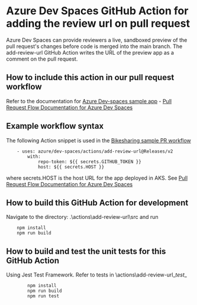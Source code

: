 # Azure Dev Spaces GitHub Action for adding the review url on pull request
Azure Dev Spaces can provide reviewers a live, sandboxed preview of the pull request's changes before code is merged into the main branch. The add-review-url GitHub Action writes the URL of the preview app as a comment on the pull request.

## How to include this action in our pull request workflow
Refer to the documentation for [Azure Dev-spaces sample app](https://github.com/Azure/dev-spaces/) - [Pull Request Flow Documentation for Azure Dev Spaces](https://aka.ms/devspaces/pr-flow#configure-your-github-action)

## Example workflow syntax 
The following Action snippet is used in the [Bikesharing sample PR workflow ](https://github.com/Azure/dev-spaces/blob/master/.github/workflows/bikes.yml)
```
    - uses: azure/dev-spaces/actions/add-review-url@Releases/v2              
        with:
            repo-token: ${{ secrets.GITHUB_TOKEN }}  
            host: ${{ secrets.HOST }}
 ```       
where secrets.HOST is the host URL for the app deployed in AKS. See [Pull Request Flow Documentation for Azure Dev Spaces](https://aka.ms/devspaces/pr-flow#configure-your-github-action)

## How to build this GitHub Action for development
Navigate to the directory: .\actions\add-review-url\src and run
```
    npm install
    npm run build
```
## How to build and test the unit tests for this GitHub Action
Using Jest Test Framework. 
Refer to tests in \actions\add-review-url\__test__
```     
        npm install
        npm run build
        npm run test        
```